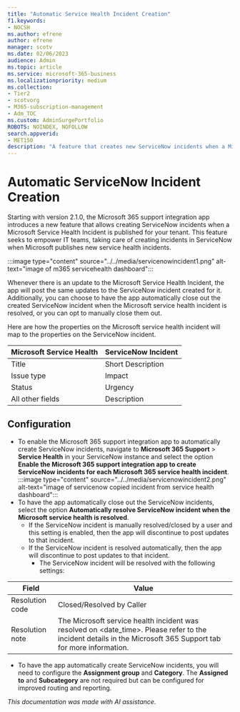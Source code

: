 ```yaml
---
title: "Automatic Service Health Incident Creation"
f1.keywords:
- NOCSH
ms.author: efrene
author: efrene
manager: scotv
ms.date: 02/06/2023
audience: Admin
ms.topic: article
ms.service: microsoft-365-business
ms.localizationpriority: medium
ms.collection:
- Tier2
- scotvorg
- M365-subscription-management
- Adm_TOC
ms.custom: AdminSurgePortfolio
ROBOTS: NOINDEX, NOFOLLOW
search.appverid:
- MET150
description: "A feature that creates new ServiceNow incidents when a Microsoft Service Health Incident is published for your Microsoft 365 tenant."
---
```


# Automatic ServiceNow Incident Creation

Starting with version 2.1.0, the Microsoft 365 support integration app introduces a new feature that allows creating ServiceNow incidents when a Microsoft Service Health Incident is published for your tenant. This feature seeks to empower IT teams, taking care of creating incidents in ServiceNow when Microsoft publishes new service health incidents.

:::image type="content" source="../../media/servicenowincident1.png" alt-text="image of m365 servicehealth dashboard":::

Whenever there is an update to the Microsoft Service Health Incident, the app will post the same updates to the ServiceNow incident created for it. Additionally, you can choose to have the app automatically close out the created ServiceNow incident when the Microsoft service health incident is resolved, or you can opt to manually close them out.

Here are how the properties on the Microsoft service health incident will map to the properties on the ServiceNow incident.

| Microsoft Service Health | ServiceNow Incident |
| --- | --- |
| Title | Short Description |
| Issue type | Impact |
| Status | Urgency |
| All other fields | Description |

## Configuration

- To enable the Microsoft 365 support integration app to automatically create ServiceNow incidents, navigate to **Microsoft 365 Support** > **Service Health** in your ServiceNow instance and select the option **Enable the Microsoft 365 support integration app to create ServiceNow incidents for each Microsoft 365 service health incident**.
:::image type="content" source="../../media/servicenowincident2.png" alt-text="image of servicenow copied incident from service health dashboard":::
- To have the app automatically close out the ServiceNow incidents, select the option **Automatically resolve ServiceNow incident when the Microsoft service health is resolved**.
    - If the ServiceNow incident is manually resolved/closed by a user and this setting is enabled, then the app will discontinue to post updates to that incident.
    - If the ServiceNow incident is resolved automatically, then the app will discontinue to post updates to that incident.
        - The ServiceNow incident will be resolved with the following settings:

| Field | Value |
| --- | --- |
| Resolution code | Closed/Resolved by Caller |
| Resolution note | The Microsoft service health incident was resolved on <date_time>. Please refer to the incident details in the Microsoft 365 Support tab for more information. |

- To have the app automatically create ServiceNow incidents, you will need to configure the **Assignment group** and **Category**. The **Assigned to** and **Subcategory** are not required but can be configured for improved routing and reporting.

*This documentation was made with AI assistance.*
